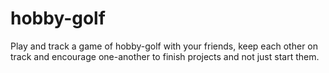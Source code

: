 # hobby-golf
Play and track a game of hobby-golf with your friends, keep each other on track and encourage one-another to finish projects and not just start them.
